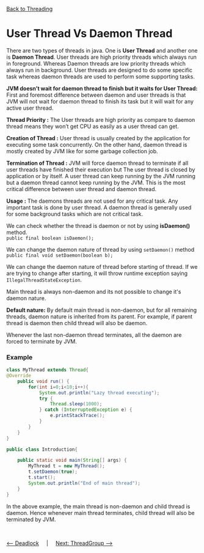 [Back to Threading](../README.md)

# User Thread Vs Daemon Thread

There are two types of threads in java. One is **User Thread** and another one is **Daemon Thread**. User threads are high priority threads which always run in foreground. Whereas Daemon threads are low priority threads which always run in background. User threads are designed to do some specific task whereas daemon threads are used to perform some supporting tasks.

**JVM doesn’t wait for daemon thread to finish but it waits for User Thread:** First and foremost difference between daemon and user threads is that JVM will not wait for daemon thread to finish its task but it will wait for any active user thread.

**Thread Priority :** The User threads are high priority as compare to daemon thread means they won’t get CPU as easily as a user thread can get.

**Creation of Thread :** User thread is usually created by the application for executing some task concurrently. On the other hand, daemon thread is mostly created by JVM like for some garbage collection job.

**Termination of Thread :** JVM will force daemon thread to terminate if all user threads have finished their execution but The user thread is closed by application or by itself. A user thread can keep running by the JVM running but a daemon thread cannot keep running by the JVM. This is the most critical difference between user thread and daemon thread.

**Usage :** The daemons threads are not used for any critical task. Any important task is done by user thread. A daemon thread is generally used for some background tasks which are not critical task.

We can check whether the thread is daemon or not by using **isDaemon()** method.<br>
`public final boolean isDaemon();`

We can change the daemon nature of thread by using `setDaemon()` method</br>
`public final void setDaemon(boolean b);`

We can change the daemon nature of thread before starting of thread. If we are trying to change after starting, it will throw runtime exception saying `IllegalThreadStateException`.

Main thread is always non-daemon and its not possible to change it's daemon nature.

**Default nature:** By default main thread is non-daemon, but for all remaining threads, daemon nature is inherited from its parent. For example, if parent thread is daemon then child thread will also be daemon.

Whenever the last non-daemon thread terminates, all the daemon are forced to terminate by JVM.</br>
### Example
```java
class MyThread extends Thread{
@Override
    public void run() {
        for(int i=0;i<10;i++){
            System.out.println("Lazy thread executing");
            try {
                Thread.sleep(1000);
            } catch (InterruptedException e) {
                e.printStackTrace();
            }
        }
    }
}

public class Introduction{

    public static void main(String[] args) {
        MyThread t = new MyThread();
        t.setDaemon(true);
        t.start();
        System.out.println("End of main thread");
    }
}
```

In the above example, the main thread is non-daemon and child thread is daemon. Hence whenever main thread terminates, child thread will also be terminated by JVM.


<Br>

[<-- Deadlock](../11_deadlock/README.md) &nbsp;&nbsp;&nbsp;&nbsp;|&nbsp;&nbsp;&nbsp;&nbsp; [Next: ThreadGroup -->](../13_threadgroup/README.md)

<br>